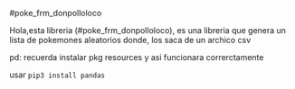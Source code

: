 #poke_frm_donpolloloco

Hola,esta libreria (#poke_frm_donpolloloco), es una libreria que genera un lista
de pokemones aleatorios 
donde, los saca de un archico csv

pd: recuerda instalar pkg resources y asi funcionara correrctamente

usar `pip3 install pandas`